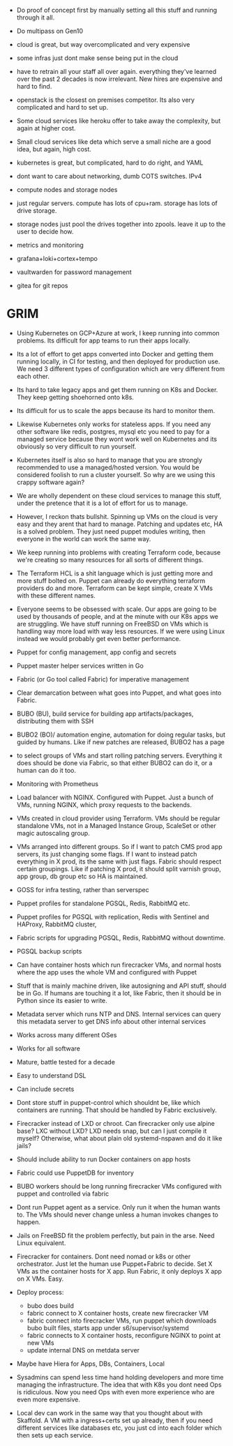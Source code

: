 - Do proof of concept first by manually setting all this stuff and running through it all.
- Do multipass on Gen10







- cloud is great, but way overcomplicated and very expensive
- some infras just dont make sense being put in the cloud
- have to retrain all your staff all over again. everything they've learned over the past 2 decades is now irrelevant. New hires are expensive and hard to find.
- openstack is the closest on premises competitor. Its also very complicated and hard to set up.
- Some cloud services like heroku offer to take away the complexity, but again at higher cost.
- Small cloud services like deta which serve a small niche are a good idea, but again, high cost.
- kubernetes is great, but complicated, hard to do right, and YAML
- dont want to care about networking, dumb COTS switches. IPv4


- compute nodes and storage nodes
- just regular servers. compute has lots of cpu+ram. storage has lots of drive storage.
- storage nodes just pool the drives together into zpools. leave it up to the user to decide how.


- metrics and monitoring
- grafana+loki+cortex+tempo
- vaultwarden for password management
- gitea for git repos



# GRIM
- Using Kubernetes on GCP+Azure at work, I keep running into common problems. Its difficult for app teams to run their apps locally. 
- Its a lot of effort to get apps converted into Docker and getting them running locally, in CI for testing, and then deployed for production use. We need 3 different types of configuration which are very different from each other.
- Its hard to take legacy apps and get them running on K8s and Docker. They keep getting shoehorned onto k8s.
- Its difficult for us to scale the apps because its hard to monitor them.

- Likewise Kubernetes only works for stateless apps. If you need any other software like redis, postgres, mysql etc you need to pay for a managed service because they wont work well on Kubernetes and its obviously so very difficult to run yourself.

- Kubernetes itself is also so hard to manage that you are strongly recommended to use a managed/hosted version. You would be considered foolish to run a cluster yourself. So why are we using this crappy software again?

- We are wholly dependent on these cloud services to manage this stuff, under the pretence that it is a lot of effort for us to manage. 
- However, I reckon thats bullshit. Spinning up VMs on the cloud is very easy and they arent that hard to manage. Patching and updates etc, HA is a solved problem. They just need puppet modules writing, then everyone in the world can work the same way.

- We keep running into problems with creating Terraform code, because we're creating so many resources for all sorts of different things. 
- The Terraform HCL is a shit language which is just getting more and more stuff bolted on. Puppet can already do everything terraform providers do and more. Terraform can be kept simple, create X VMs with these different names.

- Everyone seems to be obsessed with scale. Our apps are going to be used by thousands of people, and at the minute with our K8s apps we are struggling. We have stuff running on FreeBSD on VMs which is handling way more load with way less resources. If we were using Linux instead we would probably get even better performance.

 

- Puppet for config management, app config and secrets
- Puppet master helper services written in Go
- Fabric (or Go tool called Fabric) for imperative management
- Clear demarcation between what goes into Puppet, and what goes into Fabric.
- BUBO (BU), build service for building app artifacts/packages, distributing them with SSH
- BUBO2 (BO)/ automation engine, automation for doing regular tasks, but guided by humans. Like if new patches are released, BUBO2 has a page
- to select groups of VMs and start rolling patching servers. Everything it does should be done via Fabric, so that either BUBO2 can do it, or a human can do it too.
- Monitoring with Prometheus
- Load balancer with NGINX. Configured with Puppet. Just a bunch of VMs, running NGINX, which proxy requests to the backends.
- VMs created in cloud provider using Terraform. VMs should be regular standalone VMs, not in a Managed Instance Group, ScaleSet or other magic autoscaling group.
- VMs arranged into different groups. So if I want to patch CMS prod app servers, its just changing some flags. If I want to instead patch everything in X prod, its the same with just flags. Fabric should respect certain groupings. Like if patching X prod, it should split varnish group, app group, db group etc so HA is maintained.
- GOSS for infra testing, rather than serverspec
- Puppet profiles for standalone PGSQL, Redis, RabbitMQ etc.
- Puppet profiles for PGSQL with replication, Redis with Sentinel and HAProxy, RabbitMQ cluster, 
- Fabric scripts for upgrading PGSQL, Redis, RabbitMQ without downtime.
- PGSQL backup scripts
- Can have container hosts which run firecracker VMs, and normal hosts where the app uses the whole VM and configured with Puppet
- Stuff that is mainly machine driven, like autosigning and API stuff, should be in Go. If humans are touching it a lot, like Fabric, then it should be in Python since its easier to write.
- Metadata server which runs NTP and DNS. Internal services can query this metadata server to get DNS info about other internal services


- Works across many different OSes
- Works for all software
- Mature, battle tested for a decade
- Easy to understand DSL
- Can include secrets

 

- Dont store stuff in puppet-control which shouldnt be, like which containers are running. That should be handled by Fabric exclusively.
- Firecracker instead of LXD or chroot. Can firecracker only use alpine base? LXC without LXD? LXD needs snap, but can I just compile it myself? Otherwise, what about plain old systemd-nspawn and do it like jails?
- Should include ability to run Docker containers on app hosts
- Fabric could use PuppetDB for inventory
- BUBO workers should be long running firecracker VMs configured with puppet and controlled via fabric
- Dont run Puppet agent as a service. Only run it when the human wants to. The VMs should never change unless a human invokes changes to happen.


- Jails on FreeBSD fit the problem perfectly, but pain in the arse. Need Linux equivalent.
- Firecracker for containers. Dont need nomad or k8s or other orchestrator. Just let the human use Puppet+Fabric to decide. Set X VMs as the container hosts for X app. Run Fabric, it only deploys X app on X VMs. Easy.

- Deploy process:
    - bubo does build
    - fabric connect to X container hosts, create new firecracker VM
    - fabric connect into firecracker VMs, run puppet which downloads bubo built files, starts app under s6/supervisor/systemd
    - fabric connects to X container hosts, reconfigure NGINX to point at new VMs
    - update internal DNS on metdata server


- Maybe have Hiera for Apps, DBs, Containers, Local

 

- Sysadmins can spend less time hand holding developers and more time managing the infrastructure. The idea that with K8s you dont need Ops is ridiculous. Now you need Ops with even more experience who are even more expensive.
- Local dev can work in the same way that you thought about with Skaffold. A VM with a ingress+certs set up already, then if you need different services like databases etc, you just cd into each folder which then sets up each service.

 


